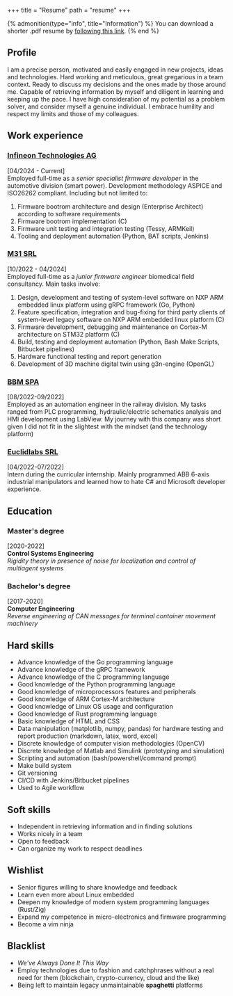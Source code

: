 +++
title = "Resume"
path = "resume"
+++

{% admonition(type="info", title="Information") %}
You can download a shorter .pdf resume by [following this link](resume/resume.pdf).
{% end %}


## Profile
I am a precise person, motivated and easily engaged in new projects, ideas and technologies. Hard working and meticulous, great gregarious in a team context. Ready to discuss my decisions and the ones made by those around me. Capable of retrieving information by myself and diligent in learning and keeping up the pace. I have high consideration of my potential as a problem solver, and consider myself a genuine individual. I embrace humility and respect my limits and those of my colleagues.
## Work experience
### <a href="https://www.infineon.com/" target="_blank">Infineon Technologies AG</a>
[04/2024 - Current]  
Employed full-time as a _senior specialist firmware developer_ in the automotive division (smart power). Development methodology ASPICE and ISO26262 compliant. Including but not limited to:
1. Firmware bootrom architecture and design (Enterprise Architect) according to software requirements
2. Firmware bootrom implementation (C)
3. Firmware unit testing and integration testing (Tessy, ARMKeil)
4. Tooling and deployment automation (Python, BAT scripts, Jenkins)

### <a href="https://www.m31.com/" target="_blank">M31 SRL</a>
[10/2022 - 04/2024]  
Employed full-time as a _junior firmware engineer_ biomedical field consultancy. Main tasks involve:
1. Design, development and testing of system-level software on NXP ARM embedded linux platform using gRPC framework (Go, Python)
2. Feature specification, integration and bug-fixing for third party clients of system-level legacy software on NXP ARM embedded linux platform (C)
3. Firmware development, debugging and maintenance on Cortex-M architecture on STM32 platform (C)
4. Build, testing and deployment automation (Python, Bash Make Scripts, Bitbucket pipelines)
5. Hardware functional testing and report generation
6. Development of 3D machine digital twin using g3n-engine (OpenGL)

### <a href="https://www.bbm-railway.com/" target="_blank">BBM SPA</a>
[08/2022-09/2022]  
Employed as an automation engineer in the railway division. 
My tasks ranged from PLC programming, hydraulic/electric schematics analysis and HMI development using LabView. 
My journey with this company was short given I did not fit in the slightest with the mindset (and the technology platform)

### <a href="https://www.euclidlabs.it/" target="_blank">Euclidlabs SRL</a>
[04/2022-07/2022]  
Intern during the curricular internship. Mainly programmed ABB 6-axis industrial manipulators and learned how to hate C# and Microsoft developer experience.

## Education
### Master's degree
[2020-2022]  
**Control Systems Engineering**  
_Rigidity theory in presence of noise for localization and control of multiagent systems_

### Bachelor's degree 
[2017-2020]  
**Computer Engineering**  
_Reverse engineering of CAN messages for terminal container movement machinery_

## Hard skills
* Advance knowledge of the Go programming language
* Advance knowledge of the gRPC framework
* Advance knowledge of the C programming language
* Good knowledge of the Python programming language
* Good knowledge of microprocessors features and peripherals
* Good knowledge of ARM Cortex-M architecture
* Good knowledge of Linux OS usage and configuration
* Good knowledge of Rust programming language
* Basic knowledge of HTML and CSS
* Data manipulation (matplotlib, numpy, pandas) for hardware testing and report production (markdown, latex, word, excel)
* Discrete knowledge of computer vision methodologies (OpenCV)
* Discrete knowledge of Matlab and Simulink (prototyping and simulation)
* Scripting and automation (bash/powershell/command prompt)
* Make build system
* Git versioning
* CI/CD with Jenkins/Bitbucket pipelines
* Used to Agile workflow

## Soft skills
* Independent in retrieving information and in finding solutions
* Works nicely in a team
* Open to feedback
* Can organize my work to respect deadlines

## Wishlist
* Senior figures willing to share knowledge and feedback
* Learn even more about Linux embedded
* Deepen my knowledge of modern system programming languages (Rust/Zig)
* Expand my competence in micro-electronics and firmware programming
* Become a vim ninja

## Blacklist
* _We've Always Done It This Way_
* Employ technologies due to fashion and catchphrases without a real need for them (blockchain, crypto-currency, cloud and the like)
* Being left to maintain legacy unmaintainable __spaghetti__ platforms